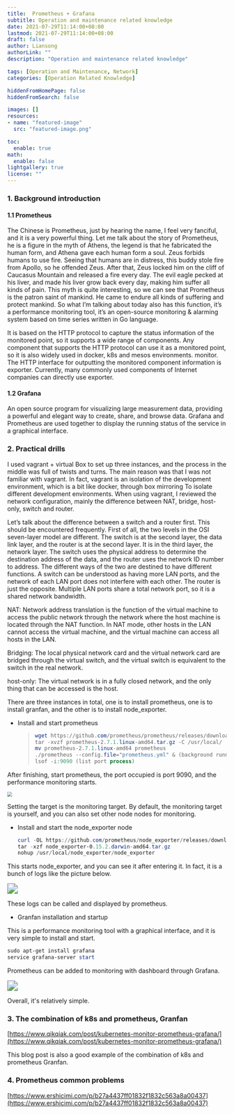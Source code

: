 ```yaml
---
title:  Prometheus + Grafana 
subtitle: Operation and maintenance related knowledge
date: 2021-07-29T11:14:00+08:00
lastmod: 2021-07-29T11:14:00+08:00
draft: false
author: Liansong
authorLink: ""
description: "Operation and maintenance related knowledge"

tags: [Operation and Maintenance, Network]
categories: [Operation Related Knowledge]

hiddenFromHomePage: false
hiddenFromSearch: false

images: []
resources:
- name: "featured-image"
  src: "featured-image.png"

toc:
  enable: true
math:
  enable: false
lightgallery: true
license: ""
---
```


### 1. Background introduction

#### 1.1 Prometheus

The Chinese is Prometheus, just by hearing the name, I feel very fanciful, and it is a very powerful thing. Let me talk about the story of Prometheus, he is a figure in the myth of Athens, the legend is that he fabricated the human form, and Athena gave each human form a soul. Zeus forbids humans to use fire. Seeing that humans are in distress, this buddy stole fire from Apollo, so he offended Zeus. After that, Zeus locked him on the cliff of Caucasus Mountain and released a fire every day. The evil eagle pecked at his liver, and made his liver grow back every day, making him suffer all kinds of pain. This myth is quite interesting, so we can see that Prometheus is the patron saint of mankind. He came to endure all kinds of suffering and protect mankind. So what I’m talking about today also has this function, it’s a performance monitoring tool, it’s an open-source monitoring & alarming system based on time series written in Go language.

It is based on the HTTP protocol to capture the status information of the monitored point, so it supports a wide range of components. Any component that supports the HTTP protocol can use it as a monitored point, so it is also widely used in docker, k8s and mesos environments. monitor. The HTTP interface for outputting the monitored component information is exporter. Currently, many commonly used components of Internet companies can directly use exporter.

#### 1.2 Grafana

An open source program for visualizing large measurement data, providing a powerful and elegant way to create, share, and browse data. Grafana and Prometheus are used together to display the running status of the service in a graphical interface.

### 2. Practical drills

I used vagrant + virtual Box to set up three instances, and the process in the middle was full of twists and turns. The main reason was that I was not familiar with vagrant. In fact, vagrant is an isolation of the development environment, which is a bit like docker, through box mirroring To isolate different development environments. When using vagrant, I reviewed the network configuration, mainly the difference between NAT, bridge, host-only, switch and router.

Let’s talk about the difference between a switch and a router first. This should be encountered frequently. First of all, the two levels in the OSI seven-layer model are different. The switch is at the second layer, the data link layer, and the router is at the second layer. It is in the third layer, the network layer. The switch uses the physical address to determine the destination address of the data, and the router uses the network ID number to address. The different ways of the two are destined to have different functions. A switch can be understood as having more LAN ports, and the network of each LAN port does not interfere with each other. The router is just the opposite. Multiple LAN ports share a total network port, so it is a shared network bandwidth.

NAT: Network address translation is the function of the virtual machine to access the public network through the network where the host machine is located through the NAT function. In NAT mode, other hosts in the LAN cannot access the virtual machine, and the virtual machine can access all hosts in the LAN.

Bridging: The local physical network card and the virtual network card are bridged through the virtual switch, and the virtual switch is equivalent to the switch in the real network.

host-only: The virtual network is in a fully closed network, and the only thing that can be accessed is the host.

There are three instances in total, one is to install prometheus, one is to install granfan, and the other is to install node_exporter.

- Install and start prometheus

   >```powershell
   >wget https://github.com/prometheus/prometheus/releases/download/v2.7.1/prometheus-2.7.1.linux-amd64.tar.gz
   >tar -xvzf prometheus-2.7.1.linux-amd64.tar.gz -C /usr/local/
   >mv prometheus-2.7.1.linux-amd64 prometheus
   >./prometheus --config.file="prometheus.yml" & (background running)
   >lsof -i:9090 (list port process)
   >```

After finishing, start prometheus, the port occupied is port 9090, and the performance monitoring starts.

<img src="https://cdn.jsdelivr.net/gh/yeliansong/github-blog-PIC/blog-images/0081Kckwgy1gkgeu2fkzyj31se0u0gr4.jpg" style="zoom:67%;" />

Setting the target is the monitoring target. By default, the monitoring target is yourself, and you can also set other node nodes for monitoring.

- Install and start the node_exporter node

   ```powershell
   curl -OL https://github.com/prometheus/node_exporter/releases/download/v0.15.2/node_exporter-0.15.2.darwin-amd64.tar.gz
   tar -xzf node_exporter-0.15.2.darwin-amd64.tar.gz
   nohup /usr/local/node_exporter/node_exporter
   ```

This starts node_exporter, and you can see it after entering it. In fact, it is a bunch of logs like the picture below.

<img src="https://cdn.jsdelivr.net/gh/yeliansong/github-blog-PIC/blog-images/0081Kckwgy1gkgf2ksptuj31lo0sawna.jpg" style="zoom:150%;" />

These logs can be called and displayed by prometheus.

- Granfan installation and startup

This is a performance monitoring tool with a graphical interface, and it is very simple to install and start.

```powershell
sudo apt-get install grafana
service grafana-server start
```

Prometheus can be added to monitoring with dashboard through Grafana.

<img src="https://cdn.jsdelivr.net/gh/yeliansong/github-blog-PIC/blog-images/0081Kckwgy1gkgf8xgklmj31mr0u0qay.jpg" style="zoom:150%;" />

Overall, it's relatively simple.

### 3. The combination of k8s and prometheus, Granfan

[https://www.qikqiak.com/post/kubernetes-monitor-prometheus-grafana/](https://www.qikqiak.com/post/kubernetes-monitor-prometheus-grafana/)

This blog post is also a good example of the combination of k8s and prometheus Granfan.

### 4. Prometheus common problems

[https://www.ershicimi.com/p/b27a4437ff01832f1832c563a8a00437](https://www.ershicimi.com/p/b27a4437ff01832f1832c563a8a00437)